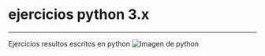 # ejercicios python 3.x
***
Ejercicios resultos escritos en python
![Imagen de python](https://www.python.org/static/opengraph-icon-200x200.png)